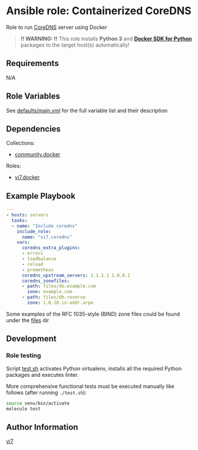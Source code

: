 Ansible role: Containerized CoreDNS
===================================

Role to run [CoreDNS](https://coredns.io) server using Docker

> **!! WARNING: !!** This role installs **Python 3** and [**Docker SDK for Python**](https://docker-py.readthedocs.io/en/stable/) packages to the target host(s) automatically!

Requirements
------------

N/A

Role Variables
--------------

See [defaults/main.yml](defaults/main.yml) for the full variable list and their description

Dependencies
------------

Collections:
- [community.docker](https://galaxy.ansible.com/community/docker)

Roles:
- [vi7.docker](https://galaxy.ansible.com/vi7/docker)

Example Playbook
----------------

```yaml
---
- hosts: servers
  tasks:
  - name: "Include coredns"
    include_role:
      name: "vi7.coredns"
    vars:
      coredns_extra_plugins:
      - errors
      - loadbalance
      - reload
      - prometheus
      coredns_upstream_servers: 1.1.1.1 1.0.0.1
      coredns_zonefiles:
      - path: files/db.example.com
        zone: example.com
      - path: files/db.reverse
        zone: 1.0.10.in-addr.arpa

```

Some examples of the RFC 1035-style (BIND) zone files could be found under the [files](files/) dir

Development
-----------

### Role testing

Script [test.sh](test.sh) activates Python virtualenv, installs all the required Python packages and executes linter.

More comprehensive functional tests must be executed manually like follows (after running `./test.sh`):
```bash
source venv/bin/activate
molecule test
```

Author Information
------------------

[vi7](https://github.com/vi7)
